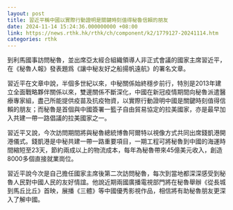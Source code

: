 ```yaml
---
layout: post
title: 習近平稱中國以實際行動證明是關鍵時刻值得秘魯信賴的朋友
date: 2024-11-14 15:24:36.000000000 +08:00
link: https://news.rthk.hk/rthk/ch/component/k2/1779127-20241114.htm
categories: rthk
---
```


到利馬國事訪問秘魯，並出席亞太經合組織領導人非正式會議的國家主席習近平，在《秘魯人報》發表題爲《讓中秘友好之船揚帆遠航》的署名文章。

習近平在文章中說，半個多世紀以來，中秘關係始終穩步前行，特別是2013年建立全面戰略夥伴關係以來，雙邊關係不斷深化，中國在新冠疫情期間向秘魯派遣醫療專家組，盡己所能提供疫苗及抗疫物資，以實際行動證明中國是關鍵時刻值得信賴的朋友；而秘魯是首個與中國簽署一籃子自由貿易協定的拉美國家，亦是最早加入共建一帶一路倡議的拉美國家之一。

習近平又說，今次訪問期間將與秘魯總統博魯阿爾特以視像方式共同出席錢凱港開港儀式。錢凱港是中秘共建一帶一路重要項目，一期工程可將秘魯到中國的海運時間縮短至23天，節約兩成以上的物流成本，每年為秘魯帶來45億美元收入，創造8000多個直接就業崗位。

習近平說今次是自己擔任國家主席後第二次訪問秘魯，每次到當地都深深感受到秘魯人民對中國人民的友好情誼。他說近期兩國廣播電視部門將在秘魯舉辦《從長城到馬丘比丘》首映，展播《三體》等中國優秀影視作品，相信將有助秘魯朋友更深入了解中國。
